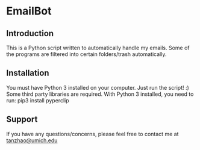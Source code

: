EmailBot
========

Introduction
------------
This is a Python script written to automatically handle my emails.
Some of the programs are filtered into certain folders/trash automatically.

Installation
------------
You must have Python 3 installed on your computer. Just run the script! :)
Some third party libraries are required. With Python 3 installed, you need to run:
pip3 install pyperclip

Support
-------
If you have any questions/concerns, please feel free to contact me at tanzhao@umich.edu
